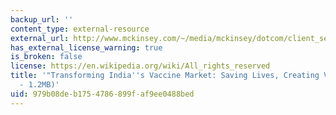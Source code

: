 ```yaml
---
backup_url: ''
content_type: external-resource
external_url: http://www.mckinsey.com/~/media/mckinsey/dotcom/client_service/pharma%20and%20medical%20products/pmp%20new/pdfs/transforming_indias_vaccines_market.ashx
has_external_license_warning: true
is_broken: false
license: https://en.wikipedia.org/wiki/All_rights_reserved
title: '"Transforming India''s Vaccine Market: Saving Lives, Creating Value." (PDF
  - 1.2MB)'
uid: 979b08de-b175-4786-899f-af9ee0488bed
---
```

